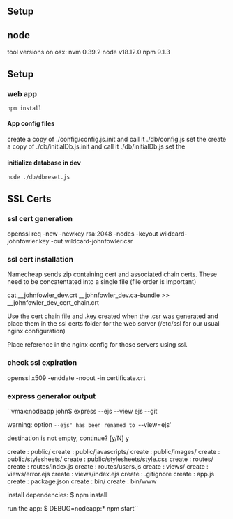 
## Setup

## node

tool versions on osx:
nvm 0.39.2
node v18.12.0
npm 9.1.3

## Setup
### web app

`npm install`

#### App config files
create a copy of ./config/config.js.init and call it ./db/config.js
set the
create a copy of ./db/initialDb.js.init and call it ./db/initialDb.js
set the 

#### initialize database in dev

`node ./db/dbreset.js`

## SSL Certs
### ssl cert generation

openssl req -new -newkey rsa:2048 -nodes -keyout wildcard-johnfowler.key -out wildcard-johnfowler.csr


### ssl cert installation

Namecheap sends zip containing cert and associated chain certs. These need to be concatentated into a single file (file order is important)

cat __johnfowler_dev.crt __johnfowler_dev.ca-bundle >> __johnfowler_dev_cert_chain.crt

Use the cert chain file and .key created when the .csr was generated and place them in the ssl certs folder for the web server (/etc/ssl for our usual nginx configuration)

Place reference in the nginx config for those servers using ssl.


###  check ssl expiration

openssl x509 -enddate -noout -in certificate.crt

### express generator output

``vmax:nodeapp john$ express --ejs --view ejs --git

warning: option `--ejs' has been renamed to `--view=ejs'

destination is not empty, continue? [y/N] y

create : public/
create : public/javascripts/
create : public/images/
create : public/stylesheets/
create : public/stylesheets/style.css
create : routes/
create : routes/index.js
create : routes/users.js
create : views/
create : views/error.ejs
create : views/index.ejs
create : .gitignore
create : app.js
create : package.json
create : bin/
create : bin/www

install dependencies:
$ npm install

run the app:
$ DEBUG=nodeapp:* npm start``

